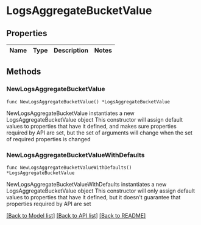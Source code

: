# LogsAggregateBucketValue

## Properties

Name | Type | Description | Notes
------------ | ------------- | ------------- | -------------

## Methods

### NewLogsAggregateBucketValue

`func NewLogsAggregateBucketValue() *LogsAggregateBucketValue`

NewLogsAggregateBucketValue instantiates a new LogsAggregateBucketValue object
This constructor will assign default values to properties that have it defined,
and makes sure properties required by API are set, but the set of arguments
will change when the set of required properties is changed

### NewLogsAggregateBucketValueWithDefaults

`func NewLogsAggregateBucketValueWithDefaults() *LogsAggregateBucketValue`

NewLogsAggregateBucketValueWithDefaults instantiates a new LogsAggregateBucketValue object
This constructor will only assign default values to properties that have it defined,
but it doesn't guarantee that properties required by API are set


[[Back to Model list]](../README.md#documentation-for-models) [[Back to API list]](../README.md#documentation-for-api-endpoints) [[Back to README]](../README.md)


